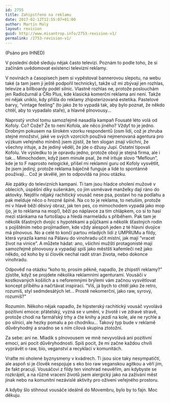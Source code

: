 ```yaml
---
id: 2755
title: Zahipstřeno na reklamu
date: 2017-02-12T12:55:07+01:00
author: Martin Malý
layout: revision
guid: http://www.misantrop.info/2753-revision-v1/
permalink: /2753-revision-v1/
---
```

(Psáno pro IHNED)

V poslední době sleduju nějak často televizi. Poznám to podle toho, že si začínám uvědomovat existenci televizní reklamy.

V novinách a časopisech jsem si vypěstoval bannerovou slepotu, na webu také (a tam jsem ji ještě podpořil technicky), takže už mi zbývají jen rozhlas, televize a billboardy podél silnic. Vlastně rozhlas ne, protože poslouchám jen Radiožurnál a ČRo Plus, kde klasická komerční reklama ani není. Takže mi nějak uniklo, kdy přišla do reklamy zhipsterizovaná estetika. Pastelové barvy, “vintage feeling” (to jako že to vypadá tak, aby bylo poznat, že někdo chtěl, aby to vypadalo staře), a hlavně plnovousy…

Naprostý vrchol tomu samozřejmě nasadila kampaň Fousaté léto volá od Kofoly. Co? Cože? Že to není Kofola, ale něco jiného? Vždyť to je jedno. Drobným pokusem na širokém vzorku respondentů (osm lidí, což je zhruba stejné množství, jaké ve svých vzorcích používá nejmenovaná agentura pro výzkum veřejného mínění) jsem zjistil, že ten slogan znají všichni, že všechny irituje, a že jediný věděl, že jde o džusy Jupí. Ostatní tipovali Kofolu. Ve výsledku to je opravdu jedno, protože obojí je stejná firma, ale i tak… Mimochodem, když jsem minule psal, že mě irituje slovo “Mefloun”, kde je to F naprosto nelogické, přišel mi reklamní guru od Kofoly vysvětlit, že jsem jediný, protože reklama báječně funguje a lidé to spontánně používají… Což je skvělé, jen to odpovídá na jinou otázku.

Ale zpátky do televizních kampaní. Ti tam jsou hladce oholení mužové v oblecích, úspěšní díky sušenkám, co jim usměvavé manželky dají ráno do aktovky. Nejdřív nějaký rachitický vousáč nese psa, postaví ho na podlahu a pak melduje něco o hrozné špíně. Na co to je reklama, to netuším, protože mi v hlavě běží děsivý obraz, jak ten pes, co mimochodem vypadá jako mop (jo, je to reklama na mop!), běží po náplavce za tím chlápkem, co si to hasí mezi stánkama na furtošlapu a hledá marmeládu s příběhem. Pak tam je několik šťastných dvojic s hypotékami a půjčkami a několik šťastných rodin s pojištěním nebo projímadlem, kde vždy alespoň jeden z té hlavní dvojice má plnovous. No a celé to končí partou mladých lidí z UMPRUMu a fildy, která vyrazila kamsi na Pálavu do vinohradu učit místní, jak mají “vracet život na vinice”. A můžete hádat: ano, všichni mužští protagonisté mají samozřejmě plnovousy a vypadají spíš jako městští kafemleči než jako někdo, od koho by si člověk nechal radit stran života, nebo dokonce vinohradu.



Odpověď na otázku “koho to, prosím pěkně, napadlo, že zhipstří reklamy?” zjistíte, když se projdete několika reklamními agenturami. Vousáči v kostkovaných košilích a s neforemnými brýlemi vám začnou vysvětlovat koncept příběhu a načrtávat inspiraci. “Víš, já bych to chtěl jako že retro, rozumíš, styl sedmdesátých let… Prostě nekomerční, jako raw, syrový, rozumíš?”

Rozumím. Někoho nějak napadlo, že hipsterský rachitický vousáč vyvolává pozitivní emoce: přátelský, vyzná se v umění, v životě i ve zdravé stravě, protože chodí na farmářský trhy a čte knihy a jezdí na kole, ale ne rychle a po silnici, ale hezky pomalu a po chodníku… Takový typ bude v reklamě důvěryhodný a snadno se s ním cílová skupina ztotožní.

Za sebe: ani ne. Mladík s plnovousem ve mně nevyvolává ani pozitivní emoci, ani pocit důvěryhodnosti. Spíš pocit, že mi začne každou chvíli vyprávět o raw, bio, veganství a recyklaci v komunitách.

Vraťte mi oholené byznysmeny v kvádrech. Ti jsou sice taky nesympatičtí, ale aspoň si je člověk nespojuje s eko bio raw veganskou agitkou a věří jim, že fakt pracují. Vousáčovi z fildy ten vinohrad neuvěřím, ani kdybyste se rozkrájeli, a na různé vracení životů jsem alergický jako na zažívání měst jinak nebo na komunitní nezávislé aktivity pro oživení veřejného prostoru.

A kdyby šlo stihnout vousáče ideálně do Movembru, bylo by to fajn. Moc děkuju.